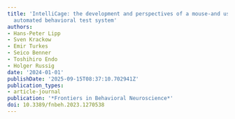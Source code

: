 ```yaml
---
title: 'IntelliCage: the development and perspectives of a mouse-and user-friendly
  automated behavioral test system'
authors:
- Hans-Peter Lipp
- Sven Krackow
- Emir Turkes
- Seico Benner
- Toshihiro Endo
- Holger Russig
date: '2024-01-01'
publishDate: '2025-09-15T08:37:10.702941Z'
publication_types:
- article-journal
publication: '*Frontiers in Behavioral Neuroscience*'
doi: 10.3389/fnbeh.2023.1270538
---
```

